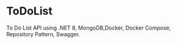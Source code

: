 # ToDoList

To Do List API using .NET 8, MongoDB,Docker, Docker Compose, Repository Pattern, Swagger.
